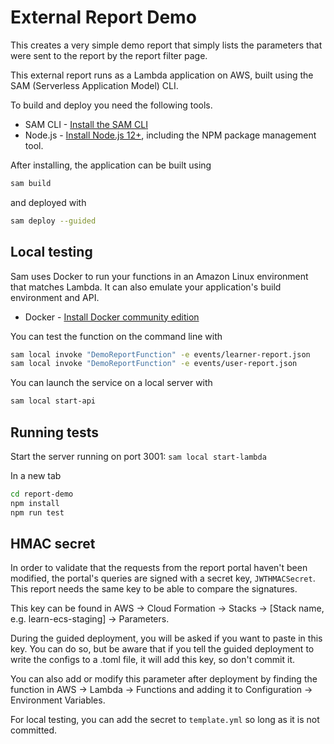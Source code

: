 # External Report Demo

This creates a very simple demo report that simply lists the parameters that were sent to the report by the report filter page.

This external report runs as a Lambda application on AWS, built using the SAM (Serverless Application Model) CLI.

To build and deploy you need the following tools.

* SAM CLI - [Install the SAM CLI](https://docs.aws.amazon.com/serverless-application-model/latest/developerguide/serverless-sam-cli-install.html)
* Node.js - [Install Node.js 12+](https://nodejs.org/en/), including the NPM package management tool.

After installing, the application can be built using

```bash
sam build
```

and deployed with

```bash
sam deploy --guided
```

## Local testing

Sam uses Docker to run your functions in an Amazon Linux environment that matches Lambda. It can also emulate your application's build environment and API.

* Docker - [Install Docker community edition](https://hub.docker.com/search/?type=edition&offering=community)

You can test the function on the command line with

```bash
sam local invoke "DemoReportFunction" -e events/learner-report.json
sam local invoke "DemoReportFunction" -e events/user-report.json
```

You can launch the service on a local server with

```bash
sam local start-api
```

## Running tests

Start the server running on port 3001: `sam local start-lambda`

In a new tab

```bash
cd report-demo
npm install
npm run test
```

## HMAC secret

In order to validate that the requests from the report portal haven't been modified, the portal's queries are signed with a secret key, `JWTHMACSecret`. This report needs the same key to be able to compare the signatures.

This key can be found in AWS -> Cloud Formation -> Stacks -> [Stack name, e.g. learn-ecs-staging] -> Parameters.

During the guided deployment, you will be asked if you want to paste in this key. You can do so, but be aware that if you tell the guided deployment to write the configs to a .toml file, it will add this key, so don't commit it.

You can also add or modify this parameter after deployment by finding the function in AWS -> Lambda -> Functions and adding it to Configuration -> Environment Variables.

For local testing, you can add the secret to `template.yml` so long as it is not committed.
